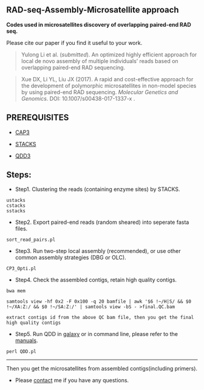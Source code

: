 RAD-seq-Assembly-Microsatellite approach
---
<strong>Codes used in microsatellites discovery of overlapping paired-end RAD seq.</strong>

Please cite our paper if you find it useful to your work.

>Yulong Li et al. (<em>submitted</em>). An optimized highly efficient approach for local de novo assembly of multiple individuals’ reads based on overlapping paired-end RAD sequencing.

>Xue DX, Li YL, Liu JX (2017). A rapid and cost-effective approach for the development of polymorphic microsatellites 
in non-model species by using paired-end RAD sequencing. <em>Molecular Genetics and Genomics</em>. DOI: 10.1007/s00438-017-1337-x
.

PREREQUISITES
---
* [CAP3](http://seq.cs.iastate.edu/cap3.html)

* [STACKS](http://catchenlab.life.illinois.edu/stacks/)

* [QDD3](http://net.imbe.fr/~emeglecz/qdd_download.html)

Steps:
---
* Step1. Clustering the reads (containing enzyme sites) by STACKS.
```
ustacks
cstacks
sstacks
```
* Step2. Export paired-end reads (random sheared) into seperate fasta files.
```
sort_read_pairs.pl
```
* Step3. Run two-step local assembly (recommended), or use other common assembly strategies (DBG or OLC).
```
CP3_Opti.pl
```
* Step4. Check the assembled contigs, retain high quality contigs.
```
bwa mem

samtools view -hf 0x2 -F 0x100 -q 20 bamfile | awk '$6 !~/H|S/ && $0 !~/XA:Z:/ && $0 !~/SA:Z:/' | samtools view -bS - >final.QC.bam

extract contigs id from the above QC bam file, then you get the final high quality contigs
```
* Step5. Run QDD in [galaxy](https://usegalaxy.org/) or in command line, please refer to the [manuals](http://net.imbe.fr/~emeglecz/QDDweb/QDD-3.1.2/Documentation_QDD-3.1.2.pdf).
```
perl QDD.pl
```

---

Then you get the microsatellites from assembled contigs(including primers).


* Please [contact](mailto:liyulong12@mails.ucas.ac.cn) me if you have any questions.
